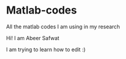# Matlab-codes
All the matlab codes I am using in my research

Hi! I am Abeer Safwat

I am trying to learn how to edit :)
